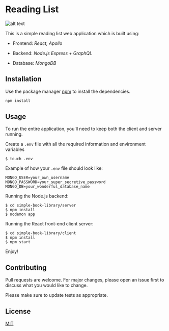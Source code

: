 # Reading List

![alt text](https://i.imgur.com/BDhMcsb.png)

This is a simple reading list web application which is built using:

- Frontend: *React, Apollo*

- Backend: *Node.js Express + GraphQL*

- Database: *MongoDB*

## Installation

Use the package manager [npm](https://docs.npmjs.com/cli/install) to install the dependencies.

```bash
npm install
```

## Usage

To run the entire application, you'll need to keep both the client and server running.

Create a `.env` file with all the required information and environment variables
```
$ touch .env
```

Example of how your `.env` file should look like:
```
MONGO_USER=your_own_username
MONGO_PASSWORD=your_super_secretive_password
MONGO_DB=your_wonderful_database_name
```


Running the Node.js backend:

```
$ cd simple-book-library/server
$ npm install
$ nodemon app
```

Running the React front-end client server:

```
$ cd simple-book-library/client
$ npm install
$ npm start
```

Enjoy!

## Contributing

Pull requests are welcome. For major changes, please open an issue first to discuss what you would like to change.

Please make sure to update tests as appropriate.

## License

[MIT](https://choosealicense.com/licenses/mit/)
